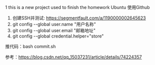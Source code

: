 1
this is a new project used to finish the homework
Ubuntu 使用Github
1. 创建SSH并测试: https://segmentfault.com/a/1190000002645623
2. git config --global user.name  "用户名称"
3. git config --global user.email "邮箱地址"
4. git config --global credential.helper="store"

推代码：bash commit.sh

参考：https://blog.csdn.net/qq_15037231/article/details/74224357


